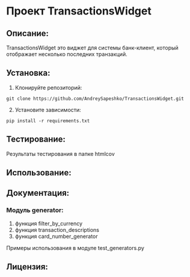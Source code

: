 # Проект TransactionsWidget

## Описание:

TransactionsWidget это виджет для системы банк-клиент, который отображает несколько последних транзакций.

## Установка:
1. Клонируйте репозиторий:
```commandline
git clone https://github.com/AndreySapeshko/TransactionsWidget.git
```
2. Установите зависимости:
```commandline
pip install -r requirements.txt
```
## Тестирование:
Результаты тестирования в папке htmlcov

## Использование:

## Документация:
### Модуль generator:
1. функция filter_by_currency
2. функция transaction_descriptions
3. функция card_number_generator

Примеры использования в модуле test_generators.py

## Лицензия:
